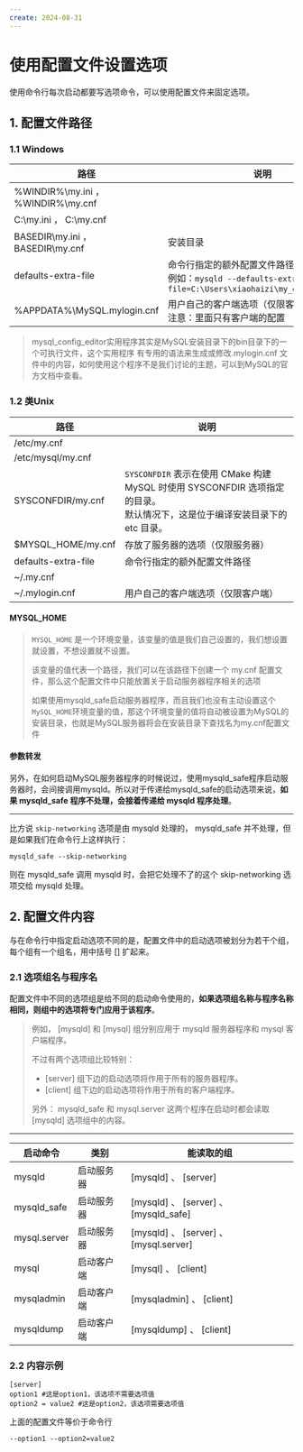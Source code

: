 ```yaml
---
create: 2024-08-31
---
```

# 使用配置文件设置选项

使用命令行每次启动都要写选项命令，可以使用配置文件来固定选项。

## 1. 配置文件路径

### 1.1 Windows

| 路径                               | 说明                                                         |
| ---------------------------------- | ------------------------------------------------------------ |
| %WINDIR%\my.ini ， %WINDIR%\my.cnf |                                                              |
| C:\my.ini ， C:\my.cnf             |                                                              |
| BASEDIR\my.ini ， BASEDIR\my.cnf   | 安装目录                                                     |
| defaults-extra-file                | 命令行指定的额外配置文件路径<br>例如：`mysqld --defaults-extra-file=C:\Users\xiaohaizi\my_extra_file.txt` |
| %APPDATA%\MySQL\.mylogin.cnf       | 用户自己的客户端选项（仅限客户端）<br />注意：里面只有客户端的配置 |

> mysql_config_editor实用程序其实是MySQL安装目录下的bin目录下的一个可执行文件，这个实用程序 有专用的语法来生成或修改.mylogin.cnf 文件中的内容，如何使用这个程序不是我们讨论的主题，可以到MySQL的官方文档中查看。

### 1.2 类Unix

| 路径                | 说明                                                         |
| ------------------- | ------------------------------------------------------------ |
| /etc/my.cnf         |                                                              |
| /etc/mysql/my.cnf   |                                                              |
| SYSCONFDIR/my.cnf   | `SYSCONFDIR` 表示在使用 CMake 构建 MySQL 时使用 SYSCONFDIR 选项指定的目录。<br />默认情况下，这是位于编译安装目录下的 etc 目录。 |
| $MYSQL_HOME/my.cnf  | 存放了服务器的选项（仅限服务器）                             |
| defaults-extra-file | 命令行指定的额外配置文件路径                                 |
| ~/.my.cnf           |                                                              |
| ~/.mylogin.cnf      | 用户自己的客户端选项（仅限客户端）                           |

#### MYSQL_HOME

>`MYSQL_HOME` 是一个环境变量，该变量的值是我们自己设置的，我们想设置就设置，不想设置就不设置。
>
>该变量的值代表一个路径，我们可以在该路径下创建一个 my.cnf 配置文件，那么这个配置文件中只能放置关于启动服务器程序相关的选项
>
>如果使用mysqld_safe启动服务器程序，而且我们也没有主动设置这个`MySQL_HOME`环境变量的值，那这个环境变量的值将自动被设置为MySQL的安装目录，也就是MySQL服务器将会在安装目录下查找名为my.cnf配置文件

#### 参数转发

另外，在如何启动MySQL服务器程序的时候说过，使用mysqld_safe程序启动服务器时，会间接调用mysqld。所以对于传递给mysqld_safe的启动选项来说，**如果 mysqld_safe 程序不处理，会接着传递给 mysqld 程序处理**。

---

比方说 `skip-networking` 选项是由 mysqld 处理的， mysqld_safe 并不处理，但是如果我们在命令行上这样执行： 

```shell
mysqld_safe --skip-networking
```

则在 mysqld_safe 调用 mysqld 时，会把它处理不了的这个 skip-networking 选项交给 mysqld 处理。

## 2. 配置文件内容

与在命令行中指定启动选项不同的是，配置文件中的启动选项被划分为若干个组，每个组有一个组名，用中括号 [] 扩起来。

### 2.1 选项组名与程序名

配置文件中不同的选项组是给不同的启动命令使用的，**如果选项组名称与程序名称相同，则组中的选项将专门应用于该程序**。

> 例如， [mysqld] 和 [mysql] 组分别应用于 mysqld 服务器程序和 mysql 客户端程序。
>
> 不过有两个选项组比较特别： 
>
> * [server] 组下边的启动选项将作用于所有的服务器程序。 
> * [client] 组下边的启动选项将作用于所有的客户端程序。 
>
> 另外： mysqld_safe 和 mysql.server 这两个程序在启动时都会读取 [mysqld] 选项组中的内容。

---

| 启动命令     | 类别       | 能读取的组                             |
| ------------ | ---------- | -------------------------------------- |
| mysqld       | 启动服务器 | [mysqld] 、 [server]                   |
| mysqld_safe  | 启动服务器 | [mysqld] 、 [server] 、 [mysqld_safe]  |
| mysql.server | 启动服务器 | [mysqld] 、 [server] 、 [mysql.server] |
| mysql        | 启动客户端 | [mysql] 、 [client]                    |
| mysqladmin   | 启动客户端 | [mysqladmin] 、 [client]               |
| mysqldump    | 启动客户端 | [mysqldump] 、 [client]                |

### 2.2 内容示例

```shell
[server]
option1 #这是option1，该选项不需要选项值
option2 = value2 #这是option2，该选项需要选项值
```

上面的配置文件等价于命令行

```shell
--option1 --option2=value2
```